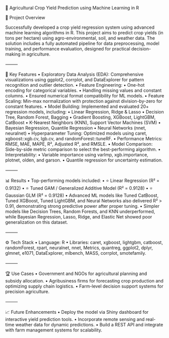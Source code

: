 🌾 Agricultural Crop Yield Prediction using Machine Learning in R

🚀 Project Overview

Successfully developed a crop yield regression system using advanced machine learning algorithms in R. This project aims to predict crop yields (in tons per hectare) using agro-environmental, soil, and weather data. The solution includes a fully automated pipeline for data preprocessing, model training, and performance evaluation, designed for practical decision-making in agriculture.

⸻

🔑 Key Features
	•	Exploratory Data Analysis (EDA): Comprehensive visualizations using ggplot2, corrplot, and DataExplorer for pattern recognition and outlier detection.
	•	Feature Engineering:
	•	One-hot encoding for categorical variables.
	•	Handling missing values and constant columns.
	•	Ensured numerical format compatibility for ML models.
	•	Feature Scaling: Min-max normalization with protection against division-by-zero for constant features.
	•	Model Building: Implemented and evaluated 20+ regression models, including:
	•	Linear Regression, Ridge & Lasso
	•	Decision Tree, Random Forest, Bagging
	•	Gradient Boosting, XGBoost, LightGBM, CatBoost
	•	K-Nearest Neighbors (KNN), Support Vector Machines (SVM)
	•	Bayesian Regression, Quantile Regression
	•	Neural Networks (nnet, neuralnet)
	•	Hyperparameter Tuning: Optimized models using caret, xgboost::xgb.cv, lgb.cv, and randomForest::tuneRF.
	•	Performance Metrics: RMSE, MAE, MAPE, R², Adjusted R², and RMSLE.
	•	Model Comparison: Side-by-side metric comparison to select the best-performing algorithm.
	•	Interpretability:
	•	Variable importance using varImp, xgb.importance, plotnet, olden, and garson.
	•	Quantile regression for uncertainty estimation.

⸻

📊 Results
	•	Top-performing models included:
	•	⭐ Linear Regression (R² = 0.9132)
	•	⭐ Tuned GAM / Generalized Additive Model (R² = 0.9128)
	•	⭐ Gaussian GLM (R² = 0.9128)
	•	Advanced ML models like Tuned CatBoost, Tuned XGBoost, Tuned LightGBM, and Neural Networks also delivered R² > 0.91, demonstrating strong predictive power after proper tuning.
	•	Simpler models like Decision Trees, Random Forests, and KNN underperformed, while Bayesian Regression, Lasso, Ridge, and Elastic Net showed poor generalization on this dataset.

⸻

⚙️ Tech Stack
	•	Language: R
	•	Libraries: caret, xgboost, lightgbm, catboost, randomForest, rpart, neuralnet, nnet, Metrics, quantreg, ggplot2, dplyr, glmnet, e1071, DataExplorer, mlbench, MASS, corrplot, smotefamily.

⸻

🏆 Use Cases
	•	Government and NGOs for agricultural planning and subsidy allocation.
	•	Agribusiness firms for forecasting crop production and optimizing supply chain logistics.
	•	Farm-level decision support systems for precision agriculture.

⸻

📈 Future Enhancements
	•	Deploy the model via Shiny dashboard for interactive yield prediction tools.
	•	Incorporate remote sensing and real-time weather data for dynamic predictions.
	•	Build a REST API and integrate with farm management systems for scalability.